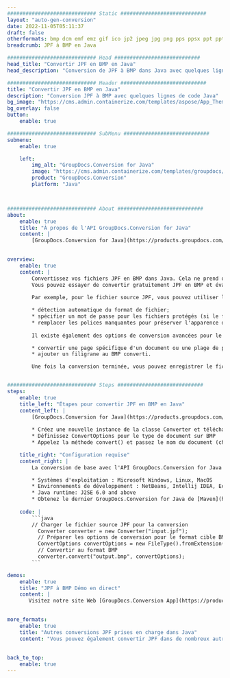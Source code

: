 ```yaml
---
############################# Static ############################
layout: "auto-gen-conversion"
date: 2022-11-05T05:11:37
draft: false
otherformats: bmp dcm emf emz gif ico jp2 jpeg jpg png pps ppsx ppt pptx psb psd svg svgz tga tif tiff webp wmf wmz
breadcrumb: JPF à BMP en Java

############################# Head ############################
head_title: "Convertir JPF en BMP en Java"
head_description: "Conversion de JPF à BMP dans Java avec quelques lignes de code. Convertissez plus de 160 formats de fichiers à l'aide de l'API de conversion de documents GroupDocs pour Java"

############################# Header ############################
title: "Convertir JPF en BMP en Java"
description: "Conversion JPF à BMP avec quelques lignes de code Java"
bg_image: "https://cms.admin.containerize.com/templates/aspose/App_Themes/V3/images/bg/header1.png"
bg_overlay: false
button:
    enable: true

############################# SubMenu ############################
submenu:
    enable: true

    left:
        img_alt: "GroupDocs.Conversion for Java"
        image: "https://cms.admin.containerize.com/templates/groupdocs/images/product-logos/90x90-noborder/groupdocs-conversion-java.png"
        product: "GroupDocs.Conversion"
        platform: "Java"



############################# About ############################
about:
    enable: true
    title: "À propos de l'API GroupDocs.Conversion for Java"
    content: |
        [GroupDocs.Conversion for Java](https://products.groupdocs.com/conversion/java/) est une API de conversion de format de fichier avancée pour la conversion entre les formats d'image et de document populaires tels que Microsoft Office, OpenDocument, PDF, HTML, e-mail, CAO. et bien plus encore avec seulement quelques lignes de code. L'API native détecte automatiquement les formats des documents originaux et propose de nombreuses options de personnalisation des documents convertis. Outre la fonction d'extraction d'informations d'un document, il prend également en charge la mise en cache des résultats de conversion sur le disque local par défaut. Cependant, tout type de stockage de cache peut être pris en charge en implémentant les interfaces appropriées - Amazon S3, Dropbox, Google Drive, Windows Azure, Reddis ou tout autre.
    

overview:
    enable: true
    content: |
        Convertissez vos fichiers JPF en BMP dans Java. Cela ne prend que quelques lignes de code Java sur n'importe quelle plate-forme de votre choix, telle que Windows, Linux, macOS.
        Vous pouvez essayer de convertir gratuitement JPF en BMP et évaluer la qualité des résultats de conversion. En plus des scripts de conversion de fichiers simples, vous pouvez essayer des options plus sophistiquées pour charger le fichier source JPF et stocker la sortie BMP. 
        
        Par exemple, pour le fichier source JPF, vous pouvez utiliser les options de chargement suivantes :

        * détection automatique du format de fichier;
        * spécifier un mot de passe pour les fichiers protégés (si le format de fichier le prend en charge);
        * remplacer les polices manquantes pour préserver l'apparence du document.
        
        Il existe également des options de conversion avancées pour le fichier BMP :

        * convertir une page spécifique d'un document ou une plage de pages;
        * ajouter un filigrane au BMP converti.

        Une fois la conversion terminée, vous pouvez enregistrer le fichier BMP dans votre chemin de fichier local ou dans un stockage tiers tel que FTP, Amazon S3, Google Drive, Dropbox, etc. Veuillez noter - pour convertir JPF à BMP, vous n'avez pas besoin d'installer de logiciel supplémentaire, tel que MS Office, Open Office, Adobe Acrobat Reader, etc.


############################# Steps ############################
steps:
    enable: true
    title_left: "Étapes pour convertir JPF en BMP en Java"
    content_left: |
        [GroupDocs.Conversion for Java](https://products.groupdocs.com/conversion/java/) permet aux développeurs de convertir facilement le fichier JPF en BMP avec quelques lignes de code.
        
        * Créez une nouvelle instance de la classe Converter et téléchargez le fichier JPF avec le chemin complet
        * Définissez ConvertOptions pour le type de document sur BMP
        * Appelez la méthode convert() et passez le nom du document (chemin complet) et le format (BMP) en tant que paramètre

    title_right: "Configuration requise"
    content_right: |
        La conversion de base avec l'API GroupDocs.Conversion for Java peut être effectuée avec seulement quelques lignes de code. Nos API sont prises en charge sur toutes les principales plates-formes et systèmes d'exploitation. Avant d'exécuter le code ci-dessous, assurez-vous que les prérequis suivants sont installés sur votre système.

        * Systèmes d'exploitation : Microsoft Windows, Linux, MacOS
        * Environnements de développement : NetBeans, Intellij IDEA, Eclipse, etc.
        * Java runtime: J2SE 6.0 and above
        * Obtenez le dernier GroupDocs.Conversion for Java de [Maven](https://repository.groupdocs.com/webapp/#/artifacts/browse/tree/General/repo/com/groupdocs/groupdocs-conversion)
         
    code: |
        ```java    
        // Charger le fichier source JPF pour la conversion
          Converter converter = new Converter("input.jpf");
          // Préparer les options de conversion pour le format cible BMP
          ConvertOptions convertOptions = new FileType().fromExtension("bmp").getConvertOptions();
          // Convertir au format BMP
          converter.convert("output.bmp", convertOptions);
        ```

demos:
    enable: true
    title: "JPF à BMP Démo en direct"
    content: |
       Visitez notre site Web [GroupDocs.Conversion App](https://products.groupdocs.app/conversion/family) et essayez la conversion JPF à BMP maintenant. La démo gratuite présente les avantages suivants
          

more_formats:
    enable: true
    title: "Autres conversions JPF prises en charge dans Java"
    content: "Vous pouvez également convertir JPF dans de nombreux autres formats de fichiers. Veuillez consulter la liste ci-dessous."
       
       
back_to_top:
    enable: true
---
```

